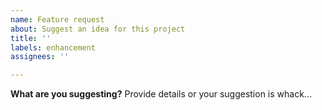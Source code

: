 ```yaml
---
name: Feature request
about: Suggest an idea for this project
title: ''
labels: enhancement
assignees: ''

---
```


**What are you suggesting?**
Provide details or your suggestion is whack...
